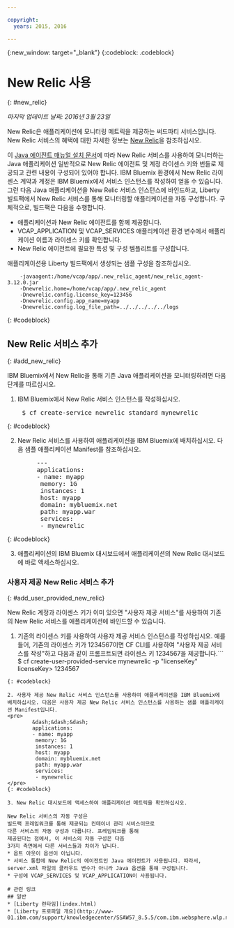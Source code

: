 ```yaml
---

copyright:
  years: 2015, 2016

---
```


{:new_window: target="_blank"}
{:codeblock: .codeblock}

# New Relic 사용
{: #new_relic}

*마지막 업데이트 날짜: 2016년 3월 23일*

New Relic은 애플리케이션에
모니터링 메트릭을 제공하는 써드파티 서비스입니다. New Relic 서비스의 혜택에 대한 자세한 정보는
[New
Relic](http://newrelic.com/java)을 참조하십시오.

이 [Java 에이전트 매뉴얼 설치 문서](https://docs.newrelic.com/docs/agents/java-agent/installation/java-agent-manual-installation)에 따라 New Relic 서비스를 사용하여 모니터하는 Java 애플리케이션 일반적으로 New Relic 에이전트 및 계정 라이센스 키와 번들로 제공되고 관련 내용이 구성되어 있어야 합니다. IBM Bluemix 환경에서 New Relic 라이센스 계약과 계정은 IBM Bluemix에서 서비스 인스턴스를 작성하여 얻을 수 있습니다. 그런 다음 Java 애플리케이션을 New Relic 서비스 인스턴스에 바인드하고, Liberty 빌드팩에서 New Relic 서비스를 통해 모니터링할 애플리케이션을 자동 구성합니다. 구체적으로,
빌드팩은 다음을 수행합니다.

* 애플리케이션과 New Relic 에이전트를 함께 제공합니다.
* VCAP_APPLICATION 및 VCAP_SERVICES 애플리케이션 환경 변수에서 애플리케이션 이름과 라이센스 키를 확인합니다.
* New Relic 에이전트에 필요한 특성 및 구성 템플리트를
구성합니다.

애플리케이션용 Liberty 빌드팩에서
생성되는 샘플 구성을 참조하십시오.

```
    -javaagent:/home/vcap/app/.new_relic_agent/new_relic_agent-3.12.0.jar
    -Dnewrelic.home=/home/vcap/app/.new_relic_agent
    -Dnewrelic.config.license_key=123456
    -Dnewrelic.config.app_name=myapp
    -Dnewrelic.config.log_file_path=../../../../../logs
```
{: #codeblock}

## New Relic 서비스 추가
{: #add_new_relic}

IBM Bluemix에서 New Relic을 통해 기존 Java 애플리케이션을 모니터링하려면 다음 단계를 따르십시오. 
1. IBM Bluemix에서 New Relic 서비스 인스턴스를 작성하십시오. 
<pre>
    $ cf create-service newrelic standard mynewrelic
</pre>
{: #codeblock}

2. New Relic 서비스를 사용하여 애플리케이션을 IBM Bluemix에
배치하십시오. 다음 샘플 애플리케이션 Manifest를 참조하십시오. 
<pre>
        &dash;&dash;&dash;
        applications:
        - name: myapp
         memory: 1G
         instances: 1
         host: myapp
         domain: mybluemix.net
         path: myapp.war
         services:
         - mynewrelic
</pre>
{: #codeblock}

3. 애플리케이션의 IBM Bluemix 대시보드에서 애플리케이션의 New Relic 대시보드에 바로 액세스하십시오. 

### 사용자 제공 New Relic 서비스 추가
{: #add_user_provided_new_relic}

New Relic 계정과
라이센스 키가 이미 있으면 "사용자 제공 서비스"를 사용하여
기존의 New Relic 서비스를 애플리케이션에 바인드할 수
있습니다. 

1. 기존의 라이센스 키를 사용하여 사용자 제공 서비스 인스턴스를
작성하십시오. 예를 들어, 기존의 라이센스 키가 1234567이면 CF CLI를 사용하여 "사용자 제공 서비스를 작성"하고 다음과 같이 프롬프트되면 라이센스 키 1234567을 제공합니다.```
    $ cf create-user-provided-service mynewrelic -p "licenseKey"
    licenseKey> 1234567
```
{: #codeblock}

2. 사용자 제공 New Relic 서비스 인스턴스를 사용하여 애플리케이션을 IBM Bluemix에 배치하십시오. 다음은 사용자 제공 New Relic 서비스 인스턴스를 사용하는 샘플 애플리케이션 Manifest입니다.
<pre>
        &dash;&dash;&dash;
        applications:
        - name: myapp
         memory: 1G
         instances: 1
         host: myapp
         domain: mybluemix.net
         path: myapp.war
         services:
         - mynewrelic
</pre>
{: #codeblock}

3. New Relic 대시보드에 액세스하여 애플리케이션 메트릭을 확인하십시오.

New Relic 서비스의 자동 구성은
빌드팩 프레임워크를 통해 제공되는 컨테이너 관리 서비스이므로
다른 서비스의 자동 구성과 다릅니다. 프레임워크를 통해
제공된다는 점에서, 이 서비스의 자동 구성은 다음
3가지 측면에서 다른 서비스들과 차이가 납니다. 
* 옵트 아웃이 옵션이 아닙니다.
* 서비스 통합에 New Relic의 에이전트인 Java 에이전트가 사용됩니다. 따라서, server.xml 파일의 클라우드 변수가 아니라 Java 옵션을 통해 구성됩니다. 
* 구성에 VCAP_SERVICES 및 VCAP_APPLICATION이 사용됩니다.

# 관련 링크
## 일반
* [Liberty 런타임](index.html)
* [Liberty 프로파일 개요](http://www-01.ibm.com/support/knowledgecenter/SSAW57_8.5.5/com.ibm.websphere.wlp.nd.doc/ae/cwlp_about.html)
